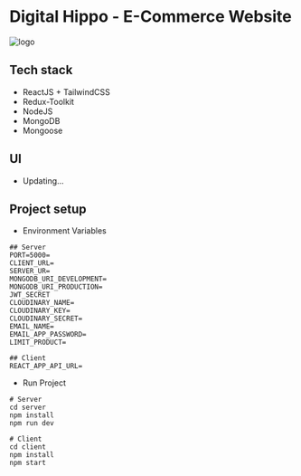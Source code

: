 # Digital Hippo - E-Commerce Website

![logo](https://res.cloudinary.com/ltnkiet/image/upload/v1701678858/DigitalHippo/thumb/ksz51aexjnujqw78l5qg.jpg)


## Tech stack

- ReactJS + TailwindCSS
- Redux-Toolkit
- NodeJS
- MongoDB
- Mongoose

## UI

- Updating...

## Project setup

- Environment Variables

```
## Server
PORT=5000=
CLIENT_URL=
SERVER_UR= 
MONGODB_URI_DEVELOPMENT=
MONGODB_URI_PRODUCTION=
JWT_SECRET
CLOUDINARY_NAME=
CLOUDINARY_KEY=
CLOUDINARY_SECRET=
EMAIL_NAME=
EMAIL_APP_PASSWORD=
LIMIT_PRODUCT=

## Client
REACT_APP_API_URL= 
```

- Run Project

```
# Server
cd server
npm install
npm run dev

# Client
cd client
npm install
npm start

```

